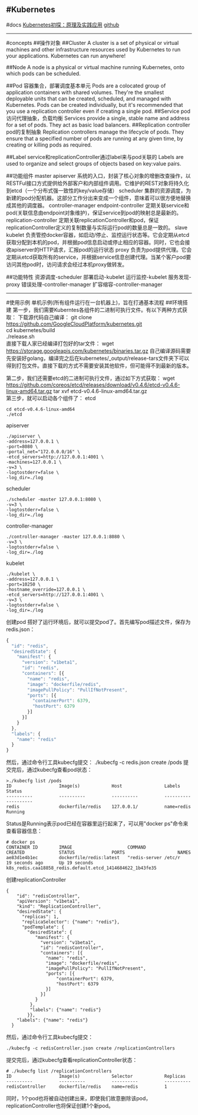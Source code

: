 #Kubernetes
---
#docs
[Kubernetes初探：原理及实践应用](http://www.csdn.net/article/2014-10-31/2822393)
[github](https://github.com/kubernetes/kubernetes)

---
#concepts
##操作对象
##Cluster
A cluster is a set of physical or virtual machines and other infrastructure resources used by Kubernetes to run your applications. Kubernetes can run anywhere!

##Node
A node is a physical or virtual machine running Kubernetes, onto which pods can be scheduled.

##Pod
容器集合，部署调度基本单元
Pods are a colocated group of application containers with shared volumes. They're the smallest deployable units that can be created, scheduled, and managed with Kubernetes. Pods can be created individually, but it's recommended that you use a replication controller even if creating a single pod.
##Service
pod访问代理抽象，负载均衡
Services provide a single, stable name and address for a set of pods. They act as basic load balancers.
##Replication controller
pod的复制抽象
Replication controllers manage the lifecycle of pods. They ensure that a specified number of pods are running at any given time, by creating or killing pods as required.

##Label
service和replicationController通过label来与pod关联的
Labels are used to organize and select groups of objects based on key:value pairs.

##功能组件
master
    apiserver
        系统的入口，封装了核心对象的增删改查操作，以RESTFul接口方式提供给外部客户和内部组件调用。它维护的REST对象将持久化到etcd（一个分布式强一致性的key/value存储）
    scheduler
        集群的资源调度，为新建的pod分配机器。这部分工作分出来变成一个组件，意味着可以很方便地替换成其他的调度器。
    controller-manager
        endpoint-controller
            定期关联service和pod(关联信息由endpoint对象维护)，保证service到pod的映射总是最新的。
        replication-controller
            定期关联replicationController和pod，保证replicationController定义的复制数量与实际运行pod的数量总是一致的。
slave
    kubelet
        负责管控docker容器，如启动/停止、监控运行状态等。它会定期从etcd获取分配到本机的pod，并根据pod信息启动或停止相应的容器。同时，它也会接收apiserver的HTTP请求，汇报pod的运行状态
    proxy
        负责为pod提供代理。它会定期从etcd获取所有的service，并根据service信息创建代理。当某个客户pod要访问其他pod时，访问请求会经过本机proxy做转发。

##功能特性
资源调度-scheduler
部署启动-kubelet
运行监控-kubelet
服务发现-proxy
错误处理-controller-manager
扩容缩容-controller-manager


---
#使用示例
单机示例(所有组件运行在一台机器上)，旨在打通基本流程
##环境搭建
第一步，我们需要Kuberntes各组件的二进制可执行文件。有以下两种方式获取： 
下载源代码自己编译：
git clone https://github.com/GoogleCloudPlatform/kubernetes.git  
cd kubernetes/build  
./release.sh  
直接下载人家已经编译打包好的tar文件：
wget https://storage.googleapis.com/kubernetes/binaries.tar.gz
自己编译源码需要先安装好golang，编译完之后在kubernetes/_output/release-tars文件夹下可以得到打包文件。直接下载的方式不需要安装其他软件，但可能得不到最新的版本。

第二步，我们还需要etcd的二进制可执行文件，通过如下方式获取：
wget https://github.com/coreos/etcd/releases/download/v0.4.6/etcd-v0.4.6-linux-amd64.tar.gz 
tar xvf etcd-v0.4.6-linux-amd64.tar.gz  
第三步，就可以启动各个组件了：
etcd
```
cd etcd-v0.4.6-linux-amd64  
./etcd  
```
apiserver
```
./apiserver \  
-address=127.0.0.1 \  
-port=8080 \  
-portal_net="172.0.0.0/16" \  
-etcd_servers=http://127.0.0.1:4001 \  
-machines=127.0.0.1 \  
-v=3 \  
-logtostderr=false \  
-log_dir=./log  
```
scheduler
```
./scheduler -master 127.0.0.1:8080 \  
-v=3 \  
-logtostderr=false \  
-log_dir=./log  
```
controller-manager
```
./controller-manager -master 127.0.0.1:8080 \  
-v=3 \  
-logtostderr=false \  
-log_dir=./log  
```
kubelet
```
./kubelet \  
-address=127.0.0.1 \  
-port=10250 \  
-hostname_override=127.0.0.1 \  
-etcd_servers=http://127.0.0.1:4001 \  
-v=3 \  
-logtostderr=false \  
-log_dir=./log  
```
创建pod
搭好了运行环境后，就可以提交pod了。首先编写pod描述文件，保存为redis.json：
```javascript
{  
  "id": "redis",  
  "desiredState": {  
    "manifest": {  
      "version": "v1beta1",  
      "id": "redis",  
      "containers": [{  
        "name": "redis",  
        "image": "dockerfile/redis",  
        "imagePullPolicy": "PullIfNotPresent",  
        "ports": [{  
          "containerPort": 6379,  
          "hostPort": 6379  
        }]  
      }]  
    }  
  },  
  "labels": {  
    "name": "redis"  
  }  
}
```
然后，通过命令行工具kubecfg提交：
./kubecfg -c redis.json create /pods
提交完后，通过kubecfg查看pod状态：
```
>./kubecfg list /pods  
ID                  Image(s)            Host                Labels              Status  
----------          ----------          ----------          ----------          ----------  
redis               dockerfile/redis    127.0.0.1/          name=redis          Running    
```
Status是Running表示pod已经在容器里运行起来了，可以用"docker ps"命令来查看容器信息：
```
# docker ps  
CONTAINER ID        IMAGE                     COMMAND                CREATED             STATUS              PORTS                    NAMES  
ae83d1e4b1ec        dockerfile/redis:latest   "redis-server /etc/r   19 seconds ago      Up 19 seconds                                k8s_redis.caa18858_redis.default.etcd_1414684622_1b43fe35  
```
创建replicationController
```
{  
    "id": "redisController",  
    "apiVersion": "v1beta1",  
    "kind": "ReplicationController",  
    "desiredState": {  
      "replicas": 1,  
      "replicaSelector": {"name": "redis"},  
      "podTemplate": {  
        "desiredState": {  
           "manifest": {  
             "version": "v1beta1",  
             "id": "redisController",  
             "containers": [{  
               "name": "redis",  
               "image": "dockerfile/redis",  
               "imagePullPolicy": "PullIfNotPresent",  
               "ports": [{  
                   "containerPort": 6379,  
                   "hostPort": 6379  
               }]  
             }]  
           }  
         },  
         "labels": {"name": "redis"}  
        }},  
    "labels": {"name": "redis"}  
  }  
```
然后，通过命令行工具kubecfg提交：
```
./kubecfg -c redisController.json create /replicationControllers 
```
提交完后，通过kubecfg查看replicationController状态：
```
# ./kubecfg list /replicationControllers  
ID                  Image(s)            Selector            Replicas  
----------          ----------          ----------          ----------  
redisController     dockerfile/redis    name=redis          1 
```
同时，1个pod也将被自动创建出来，即使我们故意删除该pod，replicationController也将保证创建1个新pod。 












